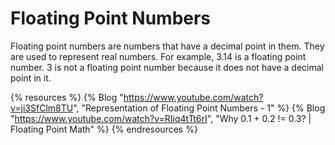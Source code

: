 # Floating Point Numbers

Floating point numbers are numbers that have a decimal point in them. They are used to represent real numbers. For example, 3.14 is a floating point number. 3 is not a floating point number because it does not have a decimal point in it.

{% resources %}
  {% Blog "https://www.youtube.com/watch?v=ji3SfClm8TU", "Representation of Floating Point Numbers - 1" %}
  {% Blog "https://www.youtube.com/watch?v=RIiq4tTt6rI", "Why 0.1 + 0.2 != 0.3? | Floating Point Math" %}
{% endresources %}
